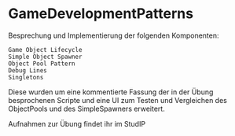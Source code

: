 # GameDevelopmentPatterns

Besprechung und Implementierung der folgenden Komponenten:

    Game Object Lifecycle
    Simple Object Spawner
    Object Pool Pattern
    Debug Lines
    Singletons

Diese wurden um eine kommentierte Fassung der in der Übung besprochenen Scripte und eine UI zum Testen und Vergleichen des ObjectPools und des SimpleSpawners erweitert.

Aufnahmen zur Übung findet ihr im StudIP
